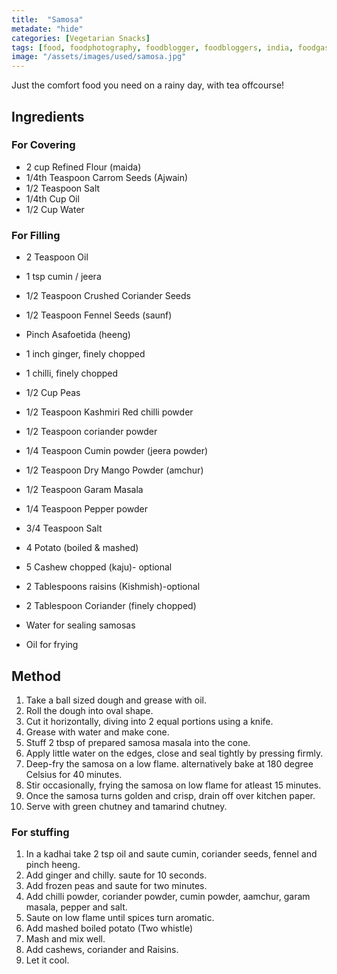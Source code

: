 ```yaml
---
title:  "Samosa"
metadate: "hide"
categories: [Vegetarian Snacks]
tags: [food, foodphotography, foodblogger, foodbloggers, india, foodgasm, indianfood, love, foodcoma, foodporn,indiancooking, indianrecipe, foodlovers, indianfood, indianfoodbloggers, foodiesofinstagram, foodlove, indian, indiancouple, eatlocal, eathealthy, eatwell, desifood, trending, tasty, taste, yummyinmytummy, foodie, instafood, instafoodie, foodstagram, instagood, passionatepaprika, foodblog, easy, indian, recipe, mothersrecipe, cooking, easycooking, easyrecipe, simple, simplefood, snacks, samosa, fried, friedsnacks, fritters ]
image: "/assets/images/used/samosa.jpg"
---
```


Just the comfort food you need on a rainy day, with tea offcourse! 

## Ingredients
### For Covering
- 2 cup Refined Flour (maida)
- 1/4th Teaspoon Carrom Seeds (Ajwain)
- 1/2 Teaspoon Salt
- 1/4th Cup Oil
- 1/2 Cup Water

### For Filling
- 2 Teaspoon Oil
- 1 tsp cumin / jeera
- 1/2 Teaspoon Crushed Coriander Seeds
- 1/2 Teaspoon Fennel Seeds (saunf)
- Pinch Asafoetida (heeng)
- 1 inch ginger, finely chopped
- 1 chilli, finely chopped
- 1/2 Cup Peas 
- 1/2 Teaspoon Kashmiri Red chilli powder
- 1/2 Teaspoon coriander powder
- 1/4 Teaspoon Cumin powder (jeera powder)
- 1/2 Teaspoon Dry Mango Powder (amchur)
- 1/2 Teaspoon Garam Masala
- 1/4 Teaspoon Pepper powder
- 3/4 Teaspoon Salt
- 4 Potato (boiled & mashed)
- 5 Cashew chopped (kaju)- optional 
- 2 Tablespoons raisins (Kishmish)-optional
- 2 Tablespoon Coriander (finely chopped)

- Water for sealing samosas
- Oil for frying

## Method

1. Take a ball sized dough and grease with oil.
2. Roll the dough into oval shape.
3. Cut it horizontally, diving into 2 equal portions using a knife.
4. Grease with water and make cone.
5. Stuff 2 tbsp of prepared samosa masala into the cone.
6. Apply little water on the edges, close and seal tightly by pressing firmly.
7. Deep-fry the samosa on a low flame. alternatively bake at 180 degree Celsius for 40 minutes.
8. Stir occasionally, frying the samosa on low flame for atleast 15 minutes.
9. Once the samosa turns golden and crisp, drain off over kitchen paper.
10. Serve with green chutney and tamarind chutney.

### For stuffing

1. In a kadhai take 2 tsp oil and saute cumin, coriander seeds, fennel and pinch heeng.
2. Add ginger and chilly. saute for 10 seconds.
3. Add frozen peas and saute for two minutes.
4. Add chilli powder, coriander powder, cumin powder, aamchur, garam masala, pepper and salt.
5. Saute on low flame until spices turn aromatic.
6. Add mashed boiled potato (Two whistle)
7. Mash and mix well.
8. Add cashews, coriander and Raisins.
9. Let it cool.
